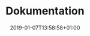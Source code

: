 ---
title: "Dokumentation"
language: "Se"
date: 2019-01-07T13:58:58+01:00
draft: false
intro: "Ta del av support, guider och instruktioner rörande våra tjänster."
background: ""
sidebarlinkname: "Driftstatus"
sidebarlinkurl: "https://status.safespring.com"
aliases:
- /support/
- /tjanster/support/
nosidebar: "x"
fullwidth: "x"
---